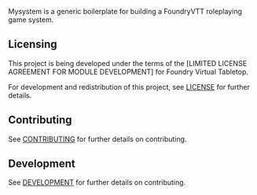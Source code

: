 Mysystem is a generic boilerplate for building a FoundryVTT roleplaying game system.

## Licensing

This project is being developed under the terms of the
[LIMITED LICENSE AGREEMENT FOR MODULE DEVELOPMENT] for Foundry Virtual Tabletop.

For development and redistribution of this project, see [LICENSE](license.md) for further details.

## Contributing

See [CONTRIBUTING](CONTRIBUTING.md) for further details on contributing.

## Development

See [DEVELOPMENT](DEVELOPMENT.md) for further details on contributing.